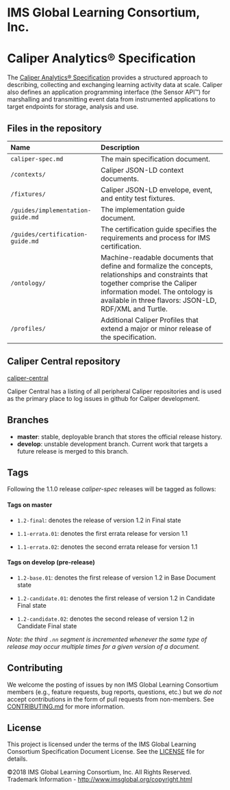 # IMS Global Learning Consortium, Inc.

# Caliper Analytics&reg; Specification
The [Caliper Analytics® Specification](https://www.imsglobal.org/caliper/v1p1/caliper-spec-v1p1) 
provides a structured approach to describing, collecting and exchanging learning activity data at 
scale. Caliper also defines an application programming interface (the Sensor API™) for marshalling 
and transmitting event data from instrumented applications to target endpoints for storage, 
analysis and use.

## Files in the repository

| Name | Description |
|:---- | :---------- |
| `caliper-spec.md` | The main specification document. |
| `/contexts/` | Caliper JSON-LD context documents. |
| `/fixtures/` | Caliper JSON-LD envelope, event, and entity test fixtures. |
| `/guides/implementation-guide.md` | The implementation guide document. |
| `/guides/certification-guide.md` | The certification guide specifies the requirements and process for IMS certification. |
| `/ontology/` | Machine-readable documents that define and formalize the concepts, relationships and constraints that together comprise the Caliper information model. The ontology is available in three flavors: JSON-LD, RDF/XML and Turtle. |
| `/profiles/` | Additional Caliper Profiles that extend a major or minor release of the specification. |

## Caliper Central repository

[caliper-central](https://github.com/IMSGlobal/caliper-central)

Caliper Central has a listing of all peripheral Caliper repositories and is used as the primary place to log issues in 
github for Caliper development. 

## Branches
* __master__: stable, deployable branch that stores the official release history.  
* __develop__: unstable development branch.  Current work that targets a future release is 
merged to this branch.

## Tags
Following the 1.1.0 release *caliper-spec* releases will be tagged as follows:

#### Tags on master 
* `1.2-final`: denotes the release of version 1.2 in Final state

* `1.1-errata.01`: denotes the first errata release for version 1.1 

* `1.1-errata.02`: denotes the second errata release for version 1.1

#### Tags on develop (pre-release)
* `1.2-base.01`: denotes the first release of version 1.2 in Base Document state

* `1.2-candidate.01`: denotes the first release of version 1.2 in Candidate Final state

* `1.2-candidate.02`: denotes the second release of version 1.2 in Candidate Final state

_Note: the third `.nn` segment is incremented whenever the same type of release may occur 
multiple times for a given version of a document._

## Contributing
We welcome the posting of issues by non IMS Global Learning Consortium members (e.g., feature 
requests, bug reports, questions, etc.) but we *do not* accept contributions in the form of pull 
requests from non-members. See [CONTRIBUTING.md](./CONTRIBUTING.md) for more 
information.

## License
This project is licensed under the terms of the IMS Global Learning Consortium Specification Document 
License. See the [LICENSE](./LICENSE.md) file for details.

©2018 IMS Global Learning Consortium, Inc. All Rights Reserved.
Trademark Information - http://www.imsglobal.org/copyright.html
